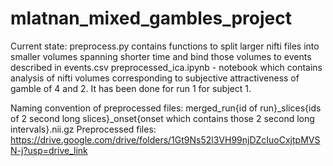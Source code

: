 # mlatnan_mixed_gambles_project

Current state: 
preprocess.py contains functions to split larger nifti files into smaller volumes spanning shorter time and bind those volumes to events described in events.csv
preprocessed_ica.ipynb - notebook which contains analysis of nifti volumes corresponding to subjective attractiveness of gamble of 4 and 2. It has been done for run 1 for subject 1.

Naming convention of preprocessed files: merged_run{id of run}\_slices{ids of 2 second long slices}\_onset{onset which contains those 2 second long intervals}.nii.gz
Preprocessed files: https://drive.google.com/drive/folders/1Gt9Ns52l3VH99njDZcIuoCxjtpMVSN-j?usp=drive_link

